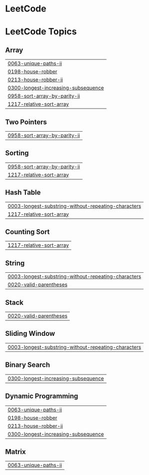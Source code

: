 # LeetCode
<!---LeetCode Topics Start-->
# LeetCode Topics
## Array
|  |
| ------- |
| [0063-unique-paths-ii](https://github.com/Rithanya-R2005/LeetCode/tree/master/0063-unique-paths-ii) |
| [0198-house-robber](https://github.com/Rithanya-R2005/LeetCode/tree/master/0198-house-robber) |
| [0213-house-robber-ii](https://github.com/Rithanya-R2005/LeetCode/tree/master/0213-house-robber-ii) |
| [0300-longest-increasing-subsequence](https://github.com/Rithanya-R2005/LeetCode/tree/master/0300-longest-increasing-subsequence) |
| [0958-sort-array-by-parity-ii](https://github.com/Rithanya-R2005/LeetCode/tree/master/0958-sort-array-by-parity-ii) |
| [1217-relative-sort-array](https://github.com/Rithanya-R2005/LeetCode/tree/master/1217-relative-sort-array) |
## Two Pointers
|  |
| ------- |
| [0958-sort-array-by-parity-ii](https://github.com/Rithanya-R2005/LeetCode/tree/master/0958-sort-array-by-parity-ii) |
## Sorting
|  |
| ------- |
| [0958-sort-array-by-parity-ii](https://github.com/Rithanya-R2005/LeetCode/tree/master/0958-sort-array-by-parity-ii) |
| [1217-relative-sort-array](https://github.com/Rithanya-R2005/LeetCode/tree/master/1217-relative-sort-array) |
## Hash Table
|  |
| ------- |
| [0003-longest-substring-without-repeating-characters](https://github.com/Rithanya-R2005/LeetCode/tree/master/0003-longest-substring-without-repeating-characters) |
| [1217-relative-sort-array](https://github.com/Rithanya-R2005/LeetCode/tree/master/1217-relative-sort-array) |
## Counting Sort
|  |
| ------- |
| [1217-relative-sort-array](https://github.com/Rithanya-R2005/LeetCode/tree/master/1217-relative-sort-array) |
## String
|  |
| ------- |
| [0003-longest-substring-without-repeating-characters](https://github.com/Rithanya-R2005/LeetCode/tree/master/0003-longest-substring-without-repeating-characters) |
| [0020-valid-parentheses](https://github.com/Rithanya-R2005/LeetCode/tree/master/0020-valid-parentheses) |
## Stack
|  |
| ------- |
| [0020-valid-parentheses](https://github.com/Rithanya-R2005/LeetCode/tree/master/0020-valid-parentheses) |
## Sliding Window
|  |
| ------- |
| [0003-longest-substring-without-repeating-characters](https://github.com/Rithanya-R2005/LeetCode/tree/master/0003-longest-substring-without-repeating-characters) |
## Binary Search
|  |
| ------- |
| [0300-longest-increasing-subsequence](https://github.com/Rithanya-R2005/LeetCode/tree/master/0300-longest-increasing-subsequence) |
## Dynamic Programming
|  |
| ------- |
| [0063-unique-paths-ii](https://github.com/Rithanya-R2005/LeetCode/tree/master/0063-unique-paths-ii) |
| [0198-house-robber](https://github.com/Rithanya-R2005/LeetCode/tree/master/0198-house-robber) |
| [0213-house-robber-ii](https://github.com/Rithanya-R2005/LeetCode/tree/master/0213-house-robber-ii) |
| [0300-longest-increasing-subsequence](https://github.com/Rithanya-R2005/LeetCode/tree/master/0300-longest-increasing-subsequence) |
## Matrix
|  |
| ------- |
| [0063-unique-paths-ii](https://github.com/Rithanya-R2005/LeetCode/tree/master/0063-unique-paths-ii) |
<!---LeetCode Topics End-->